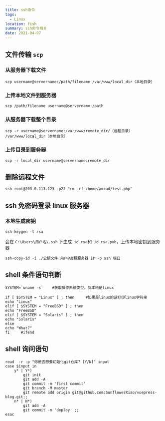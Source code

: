 ```yaml
---
title: ssh命令
tags:
  - Linux
location: fish
summary: ssh命令相关
date: 2021-04-07
---
```


## 文件传输 `scp`

### 从服务器下载文件

    scp username@servername:/path/filename /var/www/local_dir（本地目录）

### 上传本地文件到服务器

    scp /path/filename username@servername:/path

### 从服务器下载整个目录

    scp -r username@servername:/var/www/remote_dir/（远程目录） /var/www/local_dir（本地目录）

### 上传目录到服务器

    scp -r local_dir username@servername:remote_dir

## 删除远程文件

    ssh root@203.0.113.123 -p22 "rm -rf /home/amzad/test.php"

## ssh 免密码登录 linux 服务器

### 本地生成密钥

    ssh-keygen -t rsa

会在 `C:\Users\用户名\.ssh` 下生成`.id_rsa`和`.id_rsa.pub`，上传本地密钥到服务器

    ssh-copy-id -i ./公钥文件 用户@远程服务器 IP -p ssh 端口

## shell 条件语句判断

    SYSTEM=`uname -s`    #获取操作系统类型，我本地是linux

    if [ $SYSTEM = "Linux" ] ; then     #如果是linux的话打印linux字符串
    echo "Linux"
    elif [ $SYSTEM = "FreeBSD" ] ; then
    echo "FreeBSD"
    elif [ $SYSTEM = "Solaris" ] ; then
    echo "Solaris"
    else
    echo "What?"
    fi     #ifend

## shell 询问语句

    read  -r -p "你是否想要初始化git仓库? [Y/N]" input
    case $input in
        y* | Y*)
            git init
            git add -A
            git commit -m 'first commit'
            git branch -M master
            git remote add origin git@github.com:SunflowerXiao/vuepress-blog.git;;
        n* | N*)
            git add -A
            git commit -m 'deploy' ;;
    esac
